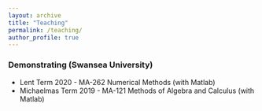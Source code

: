 ```yaml
---
layout: archive
title: "Teaching"
permalink: /teaching/
author_profile: true
---
```


### Demonstrating (Swansea University)
* Lent Term 2020 - MA-262 Numerical Methods (with Matlab)
* Michaelmas Term 2019 - MA-121 Methods of Algebra and Calculus (with Matlab)
